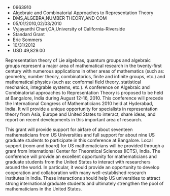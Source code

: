
* 0963910
* Algebraic and Combinatorial Approaches to Representation Theory
* DMS,ALGEBRA,NUMBER THEORY,AND COM
* 05/01/2010,02/03/2010
* Vyjayanthi Chari,CA,University of California-Riverside
* Standard Grant
* Eric Sommers
* 10/31/2012
* USD 49,829.00

Representation theory of Lie algebras, quantum groups and algebraic groups
represent a major area of mathematical research in the twenty-first century with
numerous applications in other areas of mathematics (such as: geometry, number
theory, combinatorics, finite and infinite groups, etc.) and mathematical
physics (such as: conformal field theory, statistical mechanics, integrable
systems, etc.). A conference on Algebraic and Combinatorial approaches to
Representation Theory is proposed to be held at Bangalore, India during August
12-16, 2010. This conference will precede the International Congress of
Mathematicians 2010 held at Hyderabad, India. It will provide a unique
opportunity for specialists in representation theory from Asia, Europe and
United States to interact, share ideas, and report on recent developments in
this important area of research.

This grant will provide support for airfare of about seventeen mathematicians
from US Universities and full support for about nine US graduate students to
participate in this conference at Bangalore. Local support (room and board) for
US mathematicians will be provided through a grant from International Center for
Theoretical Sciences (ICTS), India. The conference will provide an excellent
opportunity for mathematicians and graduate students from the United States to
interact with researchers around the world. In particular, it would provide an
opportunity to develop cooperation and collaboration with many well-established
research institutes in India. These interactions should help US universities to
attract strong international graduate students and ultimately strengthen the
pool of mathematicians in the United States.
